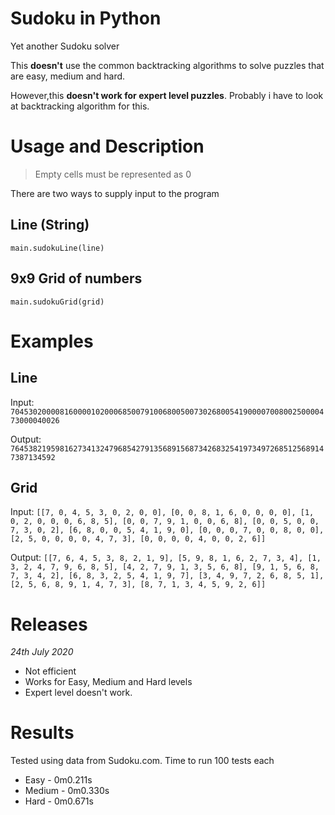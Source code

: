 # Sudoku in Python

Yet another Sudoku solver

This **doesn't** use the common backtracking algorithms to solve puzzles that are easy, medium and hard.

However,this **doesn't work for expert level puzzles**. Probably i have to look at backtracking algorithm for this.

# Usage and Description

> Empty cells must be represented as 0

There are two ways to supply input to the program

## Line (String)

`main.sudokuLine(line)`

## 9x9 Grid of numbers

`main.sudokuGrid(grid)`

# Examples

## Line

Input: `704530200008160000102000685007910068005007302680054190000700800250000473000040026`

Output: `76453821959816273413247968542791356891568734268325419734972685125689147387134592`


## Grid

Input: `[[7, 0, 4, 5, 3, 0, 2, 0, 0], [0, 0, 8, 1, 6, 0, 0, 0, 0], [1, 0, 2, 0, 0, 0, 6, 8, 5], [0, 0, 7, 9, 1, 0, 0, 6, 8], [0, 0, 5, 0, 0, 7, 3, 0, 2], [6, 8, 0, 0, 5, 4, 1, 9, 0], [0, 0, 0, 7, 0, 0, 8, 0, 0], [2, 5, 0, 0, 0, 0, 4, 7, 3], [0, 0, 0, 0, 4, 0, 0, 2, 6]]`

Output: `[[7, 6, 4, 5, 3, 8, 2, 1, 9], [5, 9, 8, 1, 6, 2, 7, 3, 4], [1, 3, 2, 4, 7, 9, 6, 8, 5], [4, 2, 7, 9, 1, 3, 5, 6, 8], [9, 1, 5, 6, 8, 7, 3, 4, 2], [6, 8, 3, 2, 5, 4, 1, 9, 7], [3, 4, 9, 7, 2, 6, 8, 5, 1], [2, 5, 6, 8, 9, 1, 4, 7, 3], [8, 7, 1, 3, 4, 5, 9, 2, 6]]`

# Releases

*24th July 2020*

* Not efficient
* Works for Easy, Medium and Hard levels
* Expert level doesn't work.

# Results

Tested using data from Sudoku.com. Time to run 100 tests each

* Easy - 0m0.211s
* Medium - 0m0.330s
* Hard - 0m0.671s
